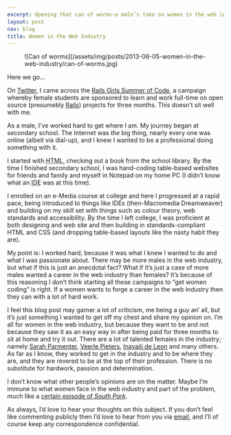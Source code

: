 ```yaml
---
excerpt: Opening that can of worms—a male’s take on women in the web industry.
layout: post
nav: blog
title: Women in the Web Industry
---
```

<figure class="post-image pull-right">
![Can of worms](/assets/img/posts/2013-06-05-women-in-the-web-industry/can-of-worms.jpg)
</figure>

Here we go…

On [Twitter](http://twitter.com/), I came across the [Rails Girls Summer of Code](http://railsgirlssummerofcode.org/campaign/), a campaign whereby female students are sponsored to learn and work full-time on open source (presumebly [Rails](http://rubyonrails.org/)) projects for three months.
This doesn’t sit well with me.

As a male, I’ve worked hard to get where I am.
My journey began at secondary school. The Internet was *the* big thing, nearly every one was online (albeit via dial-up), and I knew I wanted to be a professional doing something with it.

I started with <abbr class="initialism" title="HyperText Markup Language">HTML</abbr>, checking out a book from the school library.
By the time I finished secondary school, I was hand-coding table-based websites for friends and family and myself in Notepad on my home PC (I didn’t know what an <abbr class="initialism" title="Integrated Development Environment">IDE</abbr> was at this time).

I enrolled on an e-Media course at college and here I progressed at a rapid pace, being introduced to things like IDEs (then-Macromedia Dreamweaver) and building on my skill set with things such as colour theory, web standards and accessibility.
By the time I left college, I was proficient at both designing and web site and then building in standards-compliant HTML and CSS (and dropping table-based layouts like the nasty habit they are).

My point is: I worked hard, because it was what I knew I wanted to do and what I was passionate about.
There may be more males in the web industry, but what if this is just an anecdotal fact?
What if it’s just a case of more males wanted a career in the web industry than females?
It’s because of this reasoning I don’t think starting all these campaigns to “get women coding” is right.
If a women wants to forge a career in the web industry then they can with a lot of hard work.

I feel this blog post may garner a lot of criticism, me being a guy an’ all, but it’s just something I wanted to get off my chest and share my opinion on.
I’m all for women in the web industry, but because they want to be and not because they saw it as an easy way in after being paid for three months to sit at home and try it out.
There are a lot of talented females in the industry; namely [Sarah Parmenter](http://www.sazzy.co.uk/), [Veerle Pieters](http://veerle.duoh.com/), [Inayaili de Leon](http://yaili.com/) and many others.
As far as I know, they worked to get in the industry and to be where they are, and they are revered to be at the top of their profession. There is no substitute for hardwork, passion and determination.

I don’t know what other people’s opinions are on the matter.
Maybe I’m immune to what women face in the web industry and part of the problem, much like a [certain episode of *South Park*](http://en.wikipedia.org/wiki/With_Apologies_to_Jesse_Jackson).

As always, I’d love to hear your thoughts on this subject.
If you don’t feel like commenting publicly then I’d love to hear from you via [email](/contact), and I’ll of course keep any correspondence confidential.
